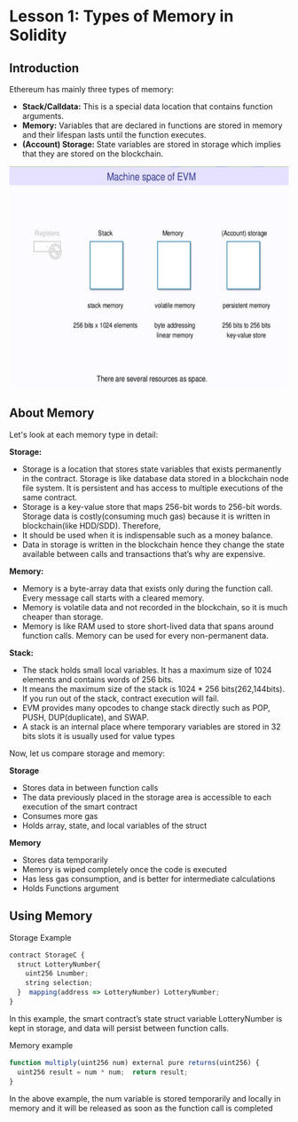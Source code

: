 # Lesson 1: Types of Memory in Solidity

## Introduction

Ethereum has mainly three types of memory:

- **Stack/Calldata:** This is a special data location that contains function arguments.
- **Memory:** Variables that are declared in functions are stored in memory and their lifespan lasts until the function executes.
- **(Account) Storage:** State variables are stored in storage which implies that they are stored on the blockchain.

<img src="machineSpace.png" width="100%" height="400px" alt="machine space EVM"><br>

## About Memory

Let's look at each memory type in detail:

**Storage:**

- Storage is a location that stores state variables that exists permanently in the contract. Storage is like database data stored in a blockchain node file system. It is persistent and has access to multiple executions of the same contract.
- Storage is a key-value store that maps 256-bit words to 256-bit words. Storage data is costly(consuming much gas) because it is written in blockchain(like HDD/SDD). Therefore,
- It should be used when it is indispensable such as a money balance.
- Data in storage is written in the blockchain hence they change the state available between calls and transactions that’s why are expensive.

**Memory:**

- Memory is a byte-array data that exists only during the function call. Every message call starts with a cleared memory.
- Memory is volatile data and not recorded in the blockchain, so it is much cheaper than storage.
- Memory is like RAM used to store short-lived data that spans around function calls. Memory can be used for every non-permanent data.

**Stack:**

- The stack holds small local variables. It has a maximum size of 1024 elements and contains words of 256 bits.
- It means the maximum size of the stack is 1024 * 256 bits(262,144bits). If you run out of the stack, contract execution will fail.
- EVM provides many opcodes to change stack directly such as POP, PUSH, DUP(duplicate), and SWAP.
- A stack is an internal place where temporary variables are stored in 32 bits slots it is usually used for value types

Now, let us compare storage and memory:


**Storage**

- Stores data in between function calls
- The data previously placed in the storage area is accessible to each execution of the smart contract
- Consumes more gas
- Holds array, state, and local variables of the struct

**Memory**

- Stores data temporarily
- Memory is wiped completely once the code is executed
- Has less gas consumption, and is better for intermediate calculations
- Holds Functions argument


## Using Memory


Storage Example

```js
contract StorageC {
  struct LotteryNumber{
    uint256 Lnumber;
    string selection;
  }  mapping(address => LotteryNumber) LotteryNumber;
}
```

In this example, the smart contract’s state struct variable LotteryNumber is kept in storage, and data will persist between function calls.

Memory example

```js
function multiply(uint256 num) external pure returns(uint256) {
  uint256 result = num * num;  return result;
}
```

In the above example, the num variable is stored temporarily and locally in memory and it will be released as soon as the function call is completed